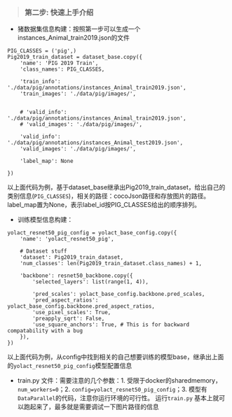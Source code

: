 > ### 第二步: 快速上手介绍
- 猪数据集信息构建：按照第一步可以生成一个instances_Animal_train2019.json的文件
```
PIG_CLASSES = ('pig',)
Pig2019_train_dataset = dataset_base.copy({
    'name': 'PIG 2019 Train',
    'class_names': PIG_CLASSES,

    'train_info': './data/pig/annotations/instances_Animal_train2019.json',
    'train_images': './data/pig/images/',


    # 'valid_info': './data/pig/annotations/instances_Animal_train2019.json',
    # 'valid_images': './data/pig/images/',

    'valid_info': './data/pig/annotations/instances_Animal_test2019.json',
    'valid_images': './data/pig/images/',

    'label_map': None

})
```
以上面代码为例，基于dataset_base继承出Pig2019_train_dataset，给出自己的类别信息(`PIG_CLASSES`)，相关的路径：cocoJson路径和存放图片的路径。label_map置为None，表示label_id按PIG_CLASSES给出的顺序排列。

- 训练模型信息构建：
```
yolact_resnet50_pig_config = yolact_base_config.copy({
    'name': 'yolact_resnet50_pig',

    # Dataset stuff
    'dataset': Pig2019_train_dataset,
    'num_classes': len(Pig2019_train_dataset.class_names) + 1,

    'backbone': resnet50_backbone.copy({
        'selected_layers': list(range(1, 4)),
        
        'pred_scales': yolact_base_config.backbone.pred_scales,
        'pred_aspect_ratios': yolact_base_config.backbone.pred_aspect_ratios,
        'use_pixel_scales': True,
        'preapply_sqrt': False,
        'use_square_anchors': True, # This is for backward compatability with a bug
    }),
})
```
以上面代码为例，从config中找到相关的自己想要训练的模型base，继承出上面的`yolact_resnet50_pig_config`模型配置信息

- train.py 文件：需要注意的几个参数：1. 受限于docker的sharedmemory，`num_workers=0`；2. `config=yolact_resnet50_pig_config`；3. 模型有`DataParallel`的代码，注意你运行环境的可行性。
运行`train.py` 基本上就可以跑起来了，最多就是需要调试一下图片路径的信息
